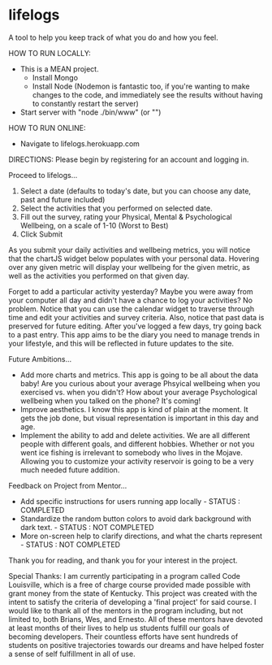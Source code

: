 # lifelogs
A tool to help you keep track of what you do and how you feel.

HOW TO RUN LOCALLY:
* This is a MEAN project.
  - Install Mongo
  - Install Node (Nodemon is fantastic too, if you're wanting to make changes to the code, and immediately see the results without having to constantly restart the server)
* Start server with "node ./bin/www" (or "")

HOW TO RUN ONLINE:
* Navigate to lifelogs.herokuapp.com

DIRECTIONS:
Please begin by registering for an account and logging in.

Proceed to lifelogs...

1) Select a date (defaults to today's date, but you can choose any date, past and future included)
2) Select the activities that you performed on selected date.
3) Fill out the survey, rating your Physical, Mental & Psychological Wellbeing, on a scale of 1-10 (Worst to Best)
4) Click Submit

As you submit your daily activities and wellbeing metrics, you will notice that the chartJS widget below populates with your personal data. Hovering over any given metric will display your wellbeing for the given metric, as well as the activities you performed on that given day.

Forget to add a particular activity yesterday? Maybe you were away from your computer all day and didn't have a chance to log your activities? No problem. Notice that you can use the calendar widget to traverse through time and edit your activities and survey criteria. Also, notice that past data is preserved for future editing. After you've logged a few days, try going back to a past entry. This app aims to be the diary you need to manage trends in your lifestyle, and this will be reflected in future updates to the site.

Future Ambitions...
* Add more charts and metrics. This app is going to be all about the data baby! Are you curious about your average Phsyical wellbeing when you exercised vs. when you didn't? How about your average Psychological wellbeing when you talked on the phone? It's coming!
* Improve aesthetics. I know this app is kind of plain at the moment. It gets the job done, but visual representation is important in this day and age.
* Implement the ability to add and delete activities. We are all different people with different goals, and different hobbies. Whether or not you went ice fishing is irrelevant to somebody who lives in the Mojave. Allowing you to customize your activity reservoir is going to be a very much needed future addition.

Feedback on Project from Mentor...
* Add specific instructions for users running app locally - STATUS : COMPLETED
* Standardize the random button colors to avoid dark background with dark text. - STATUS : NOT COMPLETED
* More on-screen help to clarify directions, and what the charts represent - STATUS : NOT COMPLETED

Thank you for reading, and thank you for your interest in the project.

Special Thanks:
I am currently participating in a program called Code Louisville, which is a free of charge course provided made possible with grant money from the state of Kentucky. This project was created with the intent to satisfy the criteria of developing a 'final project' for said course. I would like to thank all of the mentors in the program including, but not limited to, both Brians, Wes, and Ernesto. All of these mentors have devoted at least months of their lives to help us students fulfill our goals of becoming developers. Their countless efforts have sent hundreds of students on positive trajectories towards our dreams and have helped foster a sense of self fulfillment in all of use.
